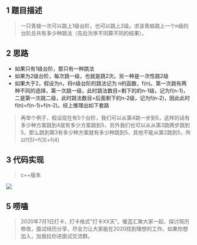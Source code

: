 ## 1 题目描述

>一只青蛙一次可以跳上1级台阶，也可以跳上2级。求该青蛙跳上一个n级的台阶总共有多少种跳法（先后次序不同算不同的结果）。

## 2 思路

- 如果只有1级台阶，那只有一种跳法
- 如果为2级台阶，每次跳一级，也就是跳2次。另一种是一次性跳2级
- 如果大于2，假设为n，将n级台阶的跳法记为 n的函数，f(n)。第一次跳有两种不同的选择，第一次跳一级，此时跳法数目=剩下的的n-1级，记为f(n-1)，二是第一次跳二级，此时跳法数目=后面剩下的n-2级，记为f(n-2)，因此此时f(n)=f(n-1)+f(n-2)。综上推理出如下套路



>再举个例子，假设现在有5个台阶，我们可以从第4跳一步到5，这样的话有多少种方案跳到4就有多少方案跳到5，另外我们也可以从从第3跳两步跳到5，那么跳到第3有多少种方案就有多少种跳到5，其他不能从第2跳到5，所以f(5)=f(3)+f(4)




## 3 代码实现

> c++版本

![](https://static01.imgkr.com/temp/7abdb616324343119979a5e0ddcdab61.png)

## 5 唠嗑

> 2020年7月1日打卡，打卡格式"打卡XX天"。暖蓝汇聚大家一起，探讨简历修改，面试经历分享，尽全力让大家能在2020找到理想的工作。如果你想加入，加我拉你进面试交流群。
